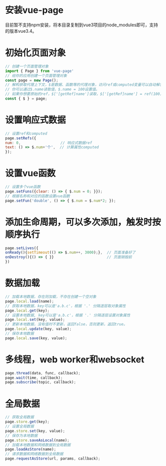 # 安装vue-page
目前暂不支持npm安装，将本目录复制到vue3项目的node_modules即可，支持的版本vue3.4。

# 初始化页面对象
```javascript
// 创建一个页面管理对象
import { Page } from 'vue-page'
// 给你的应用创建一个页面管理对象
const page = new Page();
// 解构获取代理上下文，$是数据、函数等的代理对象，访问ref或computed变量可以自动解包。
// 你可以通过$.name读取值，$.name = 100设置值。
// 如果你想要原始的ref，$['[getRef]name']读取，$['[getRef]name'] = ref(100)设置，但不建议设置，在VUE模板中会失去响应性。
const { $ } = page;
```

# 设置响应式数据
```javascript
// 设置ref和computed
page.setRefs({
num: 0,                  // 响应式数据ref
text: () => $.num+'个',  // 计算属性computed
});
```

# 设置vue函数
```javascript
// 设置多个vue函数
page.setFuns({clear: () => { $.num = 0; }});
// 根据名称和对应的函数设置vue函数
page.setFun('double', () => { $.num = $.num*2; });
```

# 添加生命周期，可以多次添加，触发时按顺序执行
```javascript
page.setLives({
onReady(){setTimeout(() => $.num++, 3000);},  // 页面准备好了
onDestroy(){() => { }}                        // 页面销毁前
})
```

# 数据加载
```javascript
// 加载本地数据，存在则加载，不存在创建一个空对象
page.local.load(name);
// 获取本地数据，key可以是'a.b.c'，根据 '.' 分隔逐层取对象属性
page.local.get(key);
// 设置本地数据, key可以是'a.b.c'，根据 '.' 分隔逐层设置对象属性
page.local.set(key, value);
// 更新本地数据，没有值时不更新，返回false，否则更新，返回true。
page.local.update(key, value);
// 保存本地数据
page.local.save(key, value);
```

# 多线程，web worker和websocket
```javascript
page.thread(data, func, callback);
page.wait(time, callback);
page.subscribe(topic, callback);
```

# 全局数据
```javascript
// 获取全局数据
page.store.get(key);
// 设置全局数据
page.store.set(key, value);
// 保存为本地数据
page.store.saveAsLocal(name);
// 加载本地数据和网络数据到全局数据
page.loadAsStore(name);
// 请求数据和网络数据到全局数据
page.requestAsStore(url, params, callback);
```
